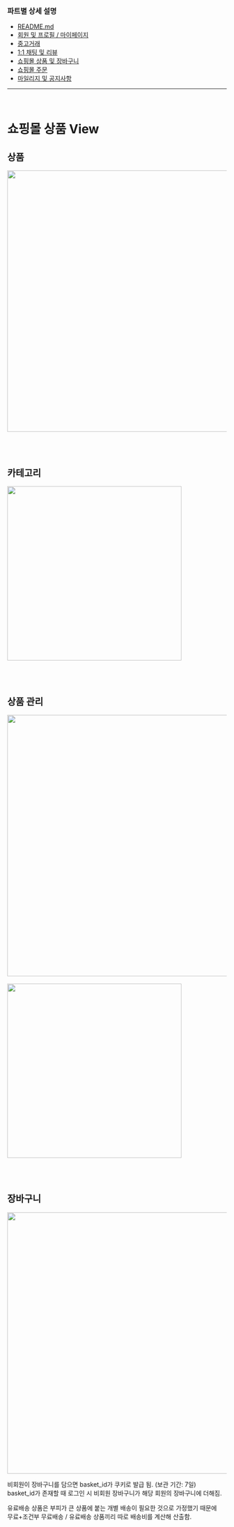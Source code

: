 ### 파트별 상세 설명
- [README.md](https://github.com/2jigoo/daangnmungcat#readme)
- [회원 및 프로필 / 마이페이지](https://github.com/2jigoo/daangnmungcat/blob/master/documents/member_view.md)
- [중고거래](https://github.com/2jigoo/daangnmungcat/blob/master/documents/joongo_view.md)
- [1:1 채팅 및 리뷰](https://github.com/2jigoo/daangnmungcat/blob/master/documents/chat_review_view.md)
- [쇼핑몰 상품 및 장바구니](https://github.com/2jigoo/daangnmungcat/blob/master/documents/mall_pdt_cart_view.md)
- [쇼핑몰 주문](https://github.com/2jigoo/daangnmungcat/blob/master/documents/order_view.md)
- [마일리지 및 공지사항](https://github.com/2jigoo/daangnmungcat/blob/master/documents/mileage_notice_view.md)

----
<br>

# 쇼핑몰 상품 View

## 상품

<img src="https://user-images.githubusercontent.com/75772990/114679656-563cdc00-9d47-11eb-8a0c-8b021d5eebcd.png" width="600px">

<br><br>

## 카테고리

<img src="https://user-images.githubusercontent.com/75772990/114680552-47a2f480-9d48-11eb-9c20-e1311941a8cc.png" width="400px">

<br><br>

## 상품 관리

<img src="https://user-images.githubusercontent.com/75772990/114680631-58536a80-9d48-11eb-82d3-29ea38f16beb.png" width="600px">

<br>
<br>

<img src="https://user-images.githubusercontent.com/75772990/114681687-5a69f900-9d49-11eb-89f2-550120126b7d.png" width="400px">

<br><br>

## 장바구니

<img src="https://user-images.githubusercontent.com/75772990/114674691-76b66780-9d42-11eb-9416-e783b8d95f6a.png" width="600px">

<br>

비회원이 장바구니를 담으면 basket_id가 쿠키로 발급 됨. (보관 기간: 7일)  
basket_id가 존재할 때 로그인 시 비회원 장바구니가 해당 회원의 장바구니에 더해짐.

유료배송 상품은 부피가 큰 상품에 붙는 개별 배송이 필요한 것으로 가정했기 때문에  
무료+조건부 무료배송 / 유료배송 상품끼리 따로 배송비를 계산해 산출함.
